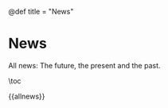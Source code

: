 @def title = "News"

# News
All news: The future, the present and the past.
<!-- Also available as an [RSS feed](/feed.xml). -->

\toc

{{allnews}}
